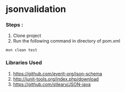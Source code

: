 # jsonvalidation
### Steps :
1. Clone project
2. Run the following command in directory of pom.xml 
```
mvn clean test 
```

### Libraries Used 
1. https://github.com/everit-org/json-schema
2. http://junit-tools.org/index.php/download
3. https://github.com/stleary/JSON-java
